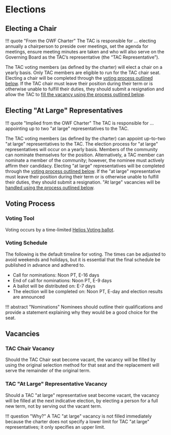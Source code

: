 [//]: # (SPDX-License-Identifier: CC-BY-4.0)

# Elections

## Electing a Chair
!!! quote "From the OWF Charter"
    The TAC is responsible for ... electing annually a chairperson to preside over meetings, set the agenda for meetings, ensure meeting minutes are taken and who will also serve on the Governing Board as the TAC’s representative (the “TAC Representative”).

The TAC voting members (as defined by the charter) will elect a chair on a yearly basis. Only TAC members are eligible to run for the TAC chair seat. Electing a chair will be completed through the [voting process outlined below](#voting-process). If the TAC chair must leave their position during their term or is otherwise unable to fulfill their duties, they should submit a resignation and allow the TAC to [fill the vacancy using the process outlined below](#tac-chair-vacancy).

## Electing "At Large" Representatives
!!! quote "Implied from the OWF Charter"
    The TAC is responsible for ... appointing up to two "at large" representatives to the TAC.

The TAC voting members (as defined by the charter) can appoint up-to-two "at large" representatives to the TAC. The election process for "at large" representatives will occur on a yearly basis. Members of the community can nominate themselves for the position. Alternatively, a TAC member can nominate a member of the community; however, the nominee must actively affirm their candidacy. Electing "at large" representatives will be completed through the [voting process outlined below](#voting-process). If the "at large" representative must leave their position during their term or is otherwise unable to fulfill their duties, they should submit a resignation. "At large" vacancies will be [handled using the process outlined below](#tac-at-large-representative-vacancy).

## Voting Process

### Voting Tool
Voting occurs by a time-limited [Helios Voting ballot](https://vote.heliosvoting.org/).

### Voting Schedule
The following is the default timeline for voting. The times can be adjusted to avoid weekends and holidays, but it is essential that the final schedule be published in advance and adhered to.

* Call for nominations: Noon PT, E-16 days
* End of call for nominations: Noon PT, E-9 days
* A ballot will be distributed on: E-7 days
* The election will be completed on: Noon PT, E-day and election results are announced

!!! abstract "Nominations"
    Nominees should outline their qualifications and provide a statement explaining why they would be a good choice for the seat.

## Vacancies

### TAC Chair Vacancy
Should the TAC Chair seat become vacant, the vacancy will be filled by using the original selection method for that seat and the replacement will serve the remainder of the original term.

### TAC "At Large" Representative Vacancy
Should a TAC "at large" representative seat become vacant, the vacancy will be filled at the next indicative election, by electing a person for a full new term, not by serving out the vacant term.

!!! question "Why?"
    A TAC "at large" vacancy is not filled immediately because the charter does not specify a lower limit for TAC "at large" representatives; it only specifies an upper limit.
